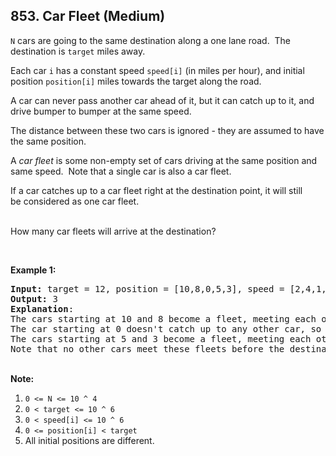 ## 853. Car Fleet (Medium)

<p><code>N</code> cars are going to the same destination along a one lane road.&nbsp; The destination is <code>target</code>&nbsp;miles away.</p>

<p>Each car <code>i</code>&nbsp;has a constant speed <code>speed[i]</code>&nbsp;(in miles per hour), and initial position <code>position[i]</code>&nbsp;miles towards the target along the road.</p>

<p>A car can never pass another car ahead of it, but it can catch up to it, and drive bumper to bumper at the same speed.</p>

<p>The distance between these two cars is ignored - they are assumed to have the same position.</p>

<p>A <em>car fleet</em> is some non-empty set of cars driving&nbsp;at the same position and same speed.&nbsp; Note that a single car is also a car fleet.</p>

<p>If a car catches up to a car fleet right at the destination point, it will&nbsp;still be&nbsp;considered as one car fleet.</p>

<p><br />
How many car fleets will arrive at the destination?</p>

<p>&nbsp;</p>

<p><strong>Example 1:</strong></p>

<pre>
<strong>Input: </strong>target = <span id="example-input-1-1">12</span>, position = <span id="example-input-1-2">[10,8,0,5,3]</span>, speed = <span id="example-input-1-3">[2,4,1,1,3]</span>
<strong>Output: </strong><span id="example-output-1">3</span>
<strong>Explanation</strong>:
The cars starting at 10 and 8 become a fleet, meeting each other at 12.
The car starting at 0 doesn&#39;t catch up to any other car, so it is a fleet by itself.
The cars starting at 5 and 3 become a fleet, meeting each other at 6.
Note that no other cars meet these fleets before the destination, so the answer is 3.
</pre>

<p><br />
<strong>Note:</strong></p>

<ol>
	<li><code>0 &lt;= N &lt;= 10 ^ 4</code></li>
	<li><code>0 &lt; target&nbsp;&lt;= 10 ^ 6</code></li>
	<li><code>0 &lt;&nbsp;speed[i] &lt;= 10 ^ 6</code></li>
	<li><code>0 &lt;= position[i] &lt; target</code></li>
	<li>All initial positions are different.</li>
</ol>
